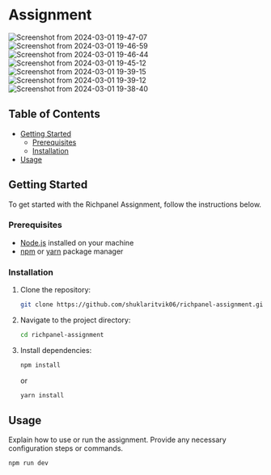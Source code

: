 # Assignment

![Screenshot from 2024-03-01 19-47-07](https://github.com/shuklaritvik06/assignment/assets/72812470/10c5bcbd-963d-496f-8a92-fe92e6e3eca5)
![Screenshot from 2024-03-01 19-46-59](https://github.com/shuklaritvik06/assignment/assets/72812470/6e8aa22f-71ff-4f5f-a948-df0b61bcbc68)
![Screenshot from 2024-03-01 19-46-44](https://github.com/shuklaritvik06/assignment/assets/72812470/287d035b-308b-4edb-9ed1-94eae346893b)
![Screenshot from 2024-03-01 19-45-12](https://github.com/shuklaritvik06/assignment/assets/72812470/13c0b41f-87dc-481f-947d-be330528afde)
![Screenshot from 2024-03-01 19-39-15](https://github.com/shuklaritvik06/assignment/assets/72812470/fb95d24c-9514-4864-b620-d990ad297d14)
![Screenshot from 2024-03-01 19-39-12](https://github.com/shuklaritvik06/assignment/assets/72812470/e909c857-f987-4664-99fd-f1e5a460b3ec)
![Screenshot from 2024-03-01 19-38-40](https://github.com/shuklaritvik06/assignment/assets/72812470/7dd93b46-b216-4916-956f-c25e7e23d2e0)

## Table of Contents

- [Getting Started](#getting-started)
  - [Prerequisites](#prerequisites)
  - [Installation](#installation)
- [Usage](#usage)

## Getting Started

To get started with the Richpanel Assignment, follow the instructions below.

### Prerequisites

- [Node.js](https://nodejs.org/) installed on your machine
- [npm](https://www.npmjs.com/) or [yarn](https://yarnpkg.com/) package manager

### Installation

1. Clone the repository:

   ```bash
   git clone https://github.com/shuklaritvik06/richpanel-assignment.git
   ```

2. Navigate to the project directory:

   ```bash
   cd richpanel-assignment
   ```

3. Install dependencies:

   ```bash
   npm install
   ```

   or

   ```bash
   yarn install
   ```

## Usage

Explain how to use or run the assignment. Provide any necessary configuration steps or commands.

```bash
npm run dev
```
